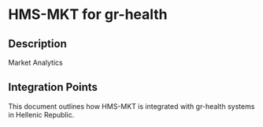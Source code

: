 # HMS-MKT for gr-health

## Description

Market Analytics

## Integration Points

This document outlines how HMS-MKT is integrated with gr-health systems in Hellenic Republic.
